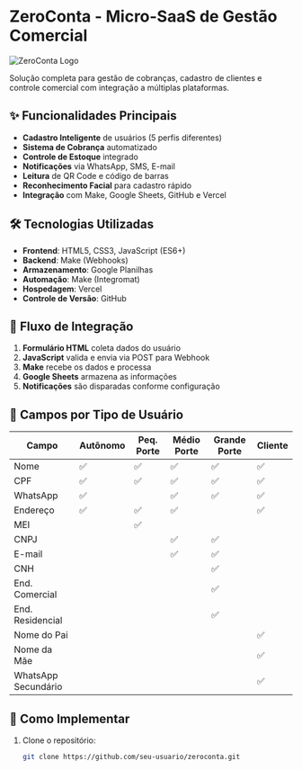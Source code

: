 # ZeroConta - Micro-SaaS de Gestão Comercial

![ZeroConta Logo](https://via.placeholder.com/150x50?text=ZeroConta)

Solução completa para gestão de cobranças, cadastro de clientes e controle comercial com integração a múltiplas plataformas.

## ✨ Funcionalidades Principais

- **Cadastro Inteligente** de usuários (5 perfis diferentes)
- **Sistema de Cobrança** automatizado
- **Controle de Estoque** integrado
- **Notificações** via WhatsApp, SMS, E-mail
- **Leitura** de QR Code e código de barras
- **Reconhecimento Facial** para cadastro rápido
- **Integração** com Make, Google Sheets, GitHub e Vercel

## 🛠️ Tecnologias Utilizadas

- **Frontend**: HTML5, CSS3, JavaScript (ES6+)
- **Backend**: Make (Webhooks)
- **Armazenamento**: Google Planilhas
- **Automação**: Make (Integromat)
- **Hospedagem**: Vercel
- **Controle de Versão**: GitHub

## 🔗 Fluxo de Integração

1. **Formulário HTML** coleta dados do usuário
2. **JavaScript** valida e envia via POST para Webhook
3. **Make** recebe os dados e processa
4. **Google Sheets** armazena as informações
5. **Notificações** são disparadas conforme configuração

## 📌 Campos por Tipo de Usuário

| Campo               | Autônomo | Peq. Porte | Médio Porte | Grande Porte | Cliente |
|---------------------|----------|------------|-------------|--------------|---------|
| Nome               | ✅       | ✅         | ✅          | ✅           | ✅      |
| CPF                | ✅       | ✅         | ✅          | ✅           | ✅      |
| WhatsApp           | ✅       |            | ✅          | ✅           | ✅      |
| Endereço           | ✅       | ✅         | ✅          |              | ✅      |
| MEI                |          | ✅         |             |              |         |
| CNPJ               |          |            | ✅          | ✅           |         |
| E-mail             |          |            | ✅          | ✅           |         |
| CNH                |          |            |             | ✅           |         |
| End. Comercial     |          |            |             | ✅           |         |
| End. Residencial   |          |            |             | ✅           |         |
| Nome do Pai        |          |            |             |              | ✅      |
| Nome da Mãe        |          |            |             |              | ✅      |
| WhatsApp Secundário|          |            |             |              | ✅      |

## 🚀 Como Implementar

1. Clone o repositório:
   ```bash
   git clone https://github.com/seu-usuario/zeroconta.git
